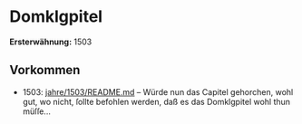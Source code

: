 # Domklgpitel

**Ersterwähnung:** 1503

## Vorkommen
- 1503: [jahre/1503/README.md](../jahre/1503/README.md) – Würde nun
das Capitel gehorchen, wohl gut, wo nicht, ſollte befohlen
werden, daß es das Domklgpitel wohl thun müſſe...
